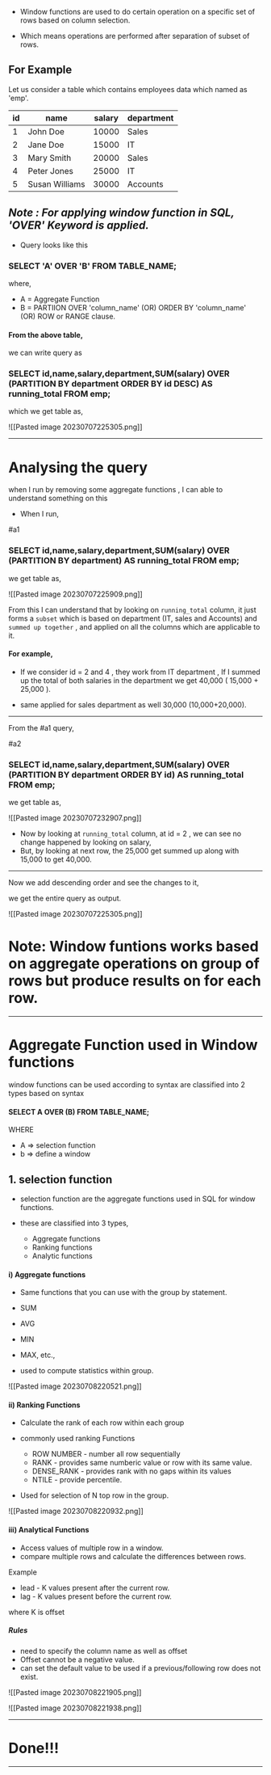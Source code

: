 
- Window functions are used to do certain operation on a specific set of rows based on column selection.

- Which means operations are performed after separation of subset of rows.



## For Example

Let us consider a table which contains employees data which named as 'emp'.

| id | name | salary | department |
| -- | ---  | ------- | --------- |
| 1 | John Doe | 10000 | Sales |
| 2 | Jane Doe | 15000 | IT |
| 3 | Mary Smith |  20000 | Sales |
| 4 | Peter Jones | 25000 | IT |
| 5 | Susan Williams | 30000 | Accounts |


## *Note : For applying window function in SQL, 'OVER' Keyword is applied.*

- Query looks like this

### SELECT 'A' OVER 'B' FROM TABLE_NAME;

where,
- A =  Aggregate Function
- B = PARTIION OVER 'column_name' (OR) ORDER BY 'column_name' (OR) ROW or RANGE clause.

#### From the above table,

we can write query as

### SELECT id,name,salary,department,SUM(salary) OVER (PARTITION BY department ORDER BY id DESC) AS running_total FROM emp;

which we get table as,

![[Pasted image 20230707225305.png]]

________________________________________________________________


# Analysing the query

when I run by removing some aggregate functions , I can able to understand something on this

- When I run,

#a1

### SELECT id,name,salary,department,SUM(salary) OVER (PARTITION BY department) AS running_total FROM emp;


we get table as,

![[Pasted image 20230707225909.png]]

From this I can understand that by looking on `running_total` column, it just forms a `subset` which is based on department (IT, sales and Accounts) and `summed up together` , and applied on all the columns which are applicable to it.

#### For example,

 -  If we consider id = 2 and 4 , they work from IT department , If I summed up the total of both salaries in the department we get 40,000 ( 15,000 + 25,000 ).
 
 -  same applied for sales department as well 30,000 (10,000+20,000).

------------------------------------------------------

From the #a1 query,

#a2

### SELECT id,name,salary,department,SUM(salary) OVER (PARTITION BY department ORDER BY id) AS running_total FROM emp;

we get table as,

![[Pasted image 20230707232907.png]]

- Now by looking at `running_total` column, at id = 2 , we can see no change happened by looking on salary,
-  But, by looking at next row, the 25,000 get summed up along with 15,000 to get 40,000.

---------------------------------------------

Now we add descending order and see the changes to it,

we get the entire query as output.

![[Pasted image 20230707225305.png]]



# Note: Window funtions works based on aggregate operations on group of rows but produce results on for each row.



______________________________________________________________________

# Aggregate Function used in Window functions

window functions can be used according to syntax are classified into 2 types based on syntax

#### SELECT A OVER (B) FROM TABLE_NAME;

WHERE 

- A => selection function
- b => define a window

## 1. selection function

- selection function are the aggregate functions used in SQL for window functions.

- these are classified into 3 types,

    - Aggregate functions
    - Ranking functions
    - Analytic functions


#### i) Aggregate functions

- Same functions that you can use with the group by statement.

- SUM
- AVG
- MIN
- MAX, etc.,

- used to compute statistics within group.

![[Pasted image 20230708220521.png]]


#### ii) Ranking Functions

- Calculate the rank of each row within each group
- commonly used ranking Functions

	- ROW NUMBER - number all row sequentially
	- RANK - provides same numberic value or row with its same value.
	- DENSE_RANK - provides rank with no gaps within its values
	- NTILE - provide percentile.

- Used for selection of N top row in the group.

![[Pasted image 20230708220932.png]]


#### iii) Analytical Functions

- Access values of multiple row in a window.
- compare multiple rows and calculate the differences between rows.

Example 

   - lead - K values present after the current row.
   - lag - K values present before the current row.

where K is offset

##### Rules

- need to specify the column name as well as offset
- Offset cannot be a negative value.
- can set the default value to be used if a previous/following row does not exist.

![[Pasted image 20230708221905.png]]


![[Pasted image 20230708221938.png]]


--------------------------------------------------------------------------

# Done!!!

-----------------------------


